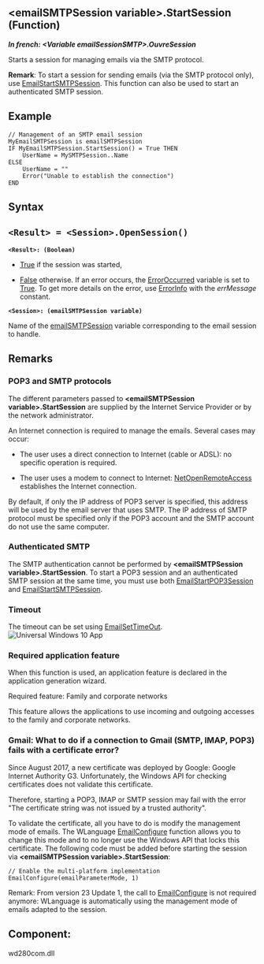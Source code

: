 


## &lt;emailSMTPSession variable&gt;.StartSession (Function)

***In french: &lt;Variable emailSessionSMTP&gt;.OuvreSession***



<a name="XUse"></a>
<a name="Use"></a>
<a name="description"></a>
Starts a session for managing emails via the SMTP protocol.

**Remark**: To start a session for sending emails (via the SMTP protocol only), use [EmailStartSMTPSession](../WDLang3/3032025.md). This function can also be used to start an authenticated SMTP session.
<a name="sample_code"></a>

## Example

<a name="Example1"></a>
<a name="3032028_Example1"></a>

```wl
// Management of an SMTP email session
MyEmailSMTPSession is emailSMTPSession
IF MyEmailSMTPSession.StartSession() = True THEN
	UserName = MySMTPSession..Name
ELSE
	UserName = ""
	Error("Unable to establish the connection")
END
```

<a name="XSYNTAX"></a>

## Syntax
<a name="SYNTAX1"></a>

`<Result> = <Session>.OpenSession()`
---

**`<Result>: (Boolean)`**



- <u><u><u><u>True</u></u></u></u> if the session was started, 

- <u><u><u><u>False</u></u></u></u> otherwise. If an error occurs, the [ErrorOccurred](../WDLang1/3087001.md) variable is set to <u><u><u><u>True</u></u></u></u>. 
	To get more details on the error, use [ErrorInfo](../WDLang1/3013008.md) with the *errMessage* constant.




**`<Session>: (emailSMTPSession variable)`**

Name of the [emailSMTPSession](../WDLang3/1000018765.md) variable corresponding to the email session to handle.







<a name="NOTE0"></a>
<a name="NOTE0_1"></a>

## Remarks


### POP3 and SMTP protocols
<a name="pop3_and_smtp_protocols_ELTPARAGRAPHE000398"></a>

The different parameters passed to **&lt;emailSMTPSession variable&gt;.StartSession** are supplied by the Internet Service Provider or by the network administrator.

An Internet connection is required to manage the emails. Several cases may occur:

- The user uses a direct connection to Internet (cable or ADSL): no specific operation is required.

- The user uses a modem to connect to Internet: [NetOpenRemoteAccess](../WDLang3/3056026.md) establishes the Internet connection.


By default, if only the IP address of POP3 server is specified, this address will be used by the email server that uses SMTP. The IP address of SMTP protocol must be specified only if the POP3 account and the SMTP account do not use the same computer.
<a name="NOTE0_2"></a>


### Authenticated SMTP
<a name="authenticated_smtp_ELTPARAGRAPHE000420"></a>

The SMTP authentication cannot be performed by **&lt;emailSMTPSession variable&gt;.StartSession**. To start a POP3 session and an authenticated SMTP session at the same time, you must use both [EmailStartPOP3Session](../WDLang3/3032022.md) and [EmailStartSMTPSession](../WDLang3/3032025.md).
<a name="NOTE0_3"></a>


### Timeout
<a name="timeout_ELTPARAGRAPHE000438"></a>

The timeout can be set using [EmailSetTimeOut](../WDLang3/3032001.md).
<a name="NOTE0_4"></a>
<a name="NOTE0_5"></a>
![Universal Windows 10 App](https://doc.pcsoft.fr/ext/images/us/UNIVERSALAPP.png) 

### Required application feature
<a name="required_application_feature_ELTPARAGRAPHE000496"></a>

When this function is used, an application feature is declared in the application generation wizard.

Required feature: Family and corporate networks

This feature allows the applications to use incoming and outgoing accesses to the family and corporate networks. 
<a name="NOTE0_6"></a>


### Gmail: What to do if a connection to Gmail (SMTP, IMAP, POP3) fails with a certificate error?
<a name="gmail_what_connection_gmail_smtp_imap_pop3_fails_with_certificate_error_ELTPARAGRAPHE000511"></a>

Since August 2017, a new certificate was deployed by Google: Google Internet Authority G3. Unfortunately, the Windows API for checking certificates does not validate this certificate.

Therefore, starting a POP3, IMAP or SMTP session may fail with the error "The certificate string was not issued by a trusted authority".

To validate the certificate, all you have to do is modify the management mode of emails. The WLanguage [EmailConfigure](../WDLang3/1000022269.md) function allows you to change this mode and to no longer use the Windows API that locks this certificate. The following code must be added before starting the session via **&lt;emailSMTPSession variable&gt;.StartSession**:

```wl
// Enable the multi-platform implementation
EmailConfigure(emailParameterMode, 1)
```


Remark: From version 23 Update 1, the call to [EmailConfigure](../WDLang3/1000022269.md) is not required anymore: WLanguage is automatically using the management mode of emails adapted to the session.


<a name="XComponent"></a>

## Component:
wd280com.dll
